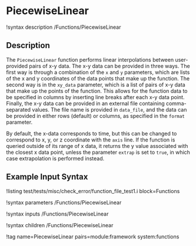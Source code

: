 # PiecewiseLinear

!syntax description /Functions/PiecewiseLinear

## Description

The `PiecewiseLinear` function performs linear interpolations between user-provided
pairs of x-y data.  The x-y data can be provided in three ways. The first way is through
a combination of the `x` and `y` parameters, which are lists of the x and y coordinates
of the data points that make up the function.  The second way is in the `xy_data`
parameter, which is a list of pairs of x-y data that make up the points of the
function.  This allows for the function data to be specified in columns by inserting line
breaks after each x-y data point.  Finally, the x-y data can be provided in an external
file containing comma-separated values.  The file name is provided in `data_file`,
and the data can be provided in either rows (default) or columns, as specified in the
`format` parameter.

By default, the x-data corresponds to time, but this can be changed to correspond to x, y,
or z coordinate with the `axis` line.  If the function is queried outside of its range of
x data, it returns the y value associated with the closest x data point, unless
the parameter `extrap` is set to `true`, in which case extrapolation is performed instead.

## Example Input Syntax

!listing test/tests/misc/check_error/function_file_test1.i block=Functions

!syntax parameters /Functions/PiecewiseLinear

!syntax inputs /Functions/PiecewiseLinear

!syntax children /Functions/PiecewiseLinear

!tag name=PiecewiseLinear pairs=module:framework system:functions
